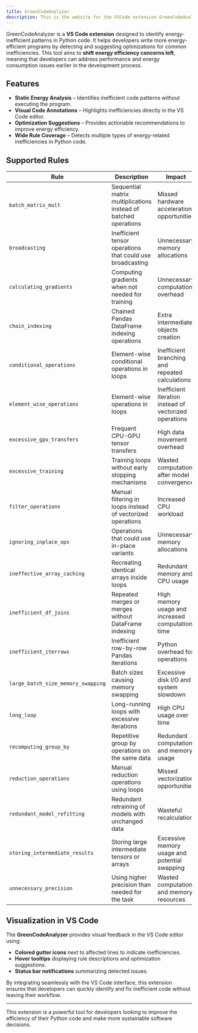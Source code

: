 ```yaml
---
title: GreenCodeAnalyzer
description: This is the website for the VSCode extension GreenCodeAnalyzer.
---
```


GreenCodeAnalyzer is a **VS Code extension** designed to identify energy-inefficient patterns in Python code. It helps developers write more energy-efficient programs by detecting and suggesting optimizations for common inefficiencies. This tool aims to **shift energy efficiency concerns left**, meaning that developers can address performance and energy consumption issues earlier in the development process.

## Features

- **Static Energy Analysis** – Identifies inefficient code patterns without executing the program.
- **Visual Code Annotations** – Highlights inefficiencies directly in the VS Code editor.
- **Optimization Suggestions** – Provides actionable recommendations to improve energy efficiency.
- **Wide Rule Coverage** – Detects multiple types of energy-related inefficiencies in Python code.

## Supported Rules

| Rule                               | Description                                                     | Impact                                                 |
| ---------------------------------- | --------------------------------------------------------------- | ------------------------------------------------------ |
| `batch_matrix_mult`                | Sequential matrix multiplications instead of batched operations | Missed hardware acceleration opportunities             |
| `broadcasting`                     | Inefficient tensor operations that could use broadcasting       | Unnecessary memory allocations                         |
| `calculating_gradients`            | Computing gradients when not needed for training                | Unnecessary computation overhead                       |
| `chain_indexing`                   | Chained Pandas DataFrame indexing operations                    | Extra intermediate objects creation                    |
| `conditional_operations`           | Element-wise conditional operations in loops                    | Inefficient branching and repeated calculations        |
| `element_wise_operations`          | Element-wise operations in loops                                | Inefficient iteration instead of vectorized operations |
| `excessive_gpu_transfers`          | Frequent CPU-GPU tensor transfers                               | High data movement overhead                            |
| `excessive_training`               | Training loops without early stopping mechanisms                | Wasted computation after model convergence             |
| `filter_operations`                | Manual filtering in loops instead of vectorized operations      | Increased CPU workload                                 |
| `ignoring_inplace_ops`             | Operations that could use in-place variants                     | Unnecessary memory allocations                         |
| `ineffective_array_caching`        | Recreating identical arrays inside loops                        | Redundant memory and CPU usage                         |
| `inefficient_df_joins`             | Repeated merges or merges without DataFrame indexing            | High memory usage and increased computation time       |
| `inefficient_iterrows`             | Inefficient row-by-row Pandas iterations                        | Python overhead for operations                         |
| `large_batch_size_memory_swapping` | Batch sizes causing memory swapping                             | Excessive disk I/O and system slowdown                 |
| `long_loop`                        | Long-running loops with excessive iterations                    | High CPU usage over time                               |
| `recomputing_group_by`             | Repetitive group by operations on the same data                 | Redundant computation and memory usage                 |
| `reduction_operations`             | Manual reduction operations using loops                         | Missed vectorization opportunities                     |
| `redundant_model_refitting`        | Redundant retraining of models with unchanged data              | Wasteful recalculation                                 |
| `storing_intermediate_results`     | Storing large intermediate tensors or arrays                    | Excessive memory usage and potential swapping          |
| `unnecessary_precision`            | Using higher precision than needed for the task                 | Wasted computation and memory resources                |

## Visualization in VS Code

The **GreenCodeAnalyzer** provides visual feedback in the VS Code editor using:

- **Colored gutter icons** next to affected lines to indicate inefficiencies.
- **Hover tooltips** displaying rule descriptions and optimization suggestions.
- **Status bar notifications** summarizing detected issues.

By integrating seamlessly with the VS Code interface, this extension ensures that developers can quickly identify and fix inefficient code without leaving their workflow.

---

This extension is a powerful tool for developers looking to improve the efficiency of their Python code and make more sustainable software decisions.



<link rel="stylesheet" type="text/css" href="/assets/style.css">
